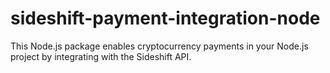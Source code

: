 # sideshift-payment-integration-node
This Node.js package enables cryptocurrency payments in your Node.js project by integrating with the Sideshift API.
